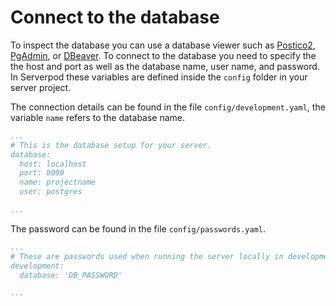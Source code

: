 # Connect to the database

To inspect the database you can use a database viewer such as [Postico2](https://eggerapps.at/postico2/), [PgAdmin](https://www.pgadmin.org/download/), or [DBeaver](https://dbeaver.io/download/). To connect to the database you need to specify the the host and port as well as the database name, user name, and password. In Serverpod these variables are defined inside the `config` folder in your server project.

The connection details can be found in the file `config/development.yaml`, the variable `name` refers to the database name.
```yaml
...
# This is the database setup for your server.
database:
  host: localhost
  port: 8090
  name: projectname
  user: postgres

...
```

The password can be found in the file `config/passwords.yaml`.
```yaml
...
# These are passwords used when running the server locally in development mode
development:
  database: 'DB_PASSWORD'

...
```
